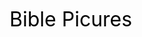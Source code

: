 <style>
a {
  text-decoration: none;
  font-size: 32px;
  color: black;
  }
</style>
<a href = "https://alyosha49.github.io/biblepictures.gromov.ru/">Bible Picures</a>
